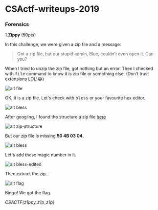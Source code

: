 # CSActf-writeups-2019

### Forensics

1.**Zippy** (50pts)

  In this challenge, we were given a zip file and a message:
  > Got a zip file, but our stupid admin, Blue, couldn't even open it. Can you?
  
  When I tried to unzip the zip file, got nothing but an error. Then I checked with <tt>file</tt> command to know it is zip file or something else. (Don't trust extensions LOL!:joy:)
  
  ![alt file](https://github.com/Towtex/CSActf-writeups-2019/blob/master/zippy/file)
  
  OK, it is a zip file. Let's check with <tt>bless</tt> or your favourite hex editor.
  
  ![alt bless](https://github.com/Towtex/CSActf-writeups-2019/blob/master/zippy/bless.png)
  
  After googling, I found the structure a zip file [here](https://users.cs.jmu.edu/buchhofp/forensics/formats/pkzip.html "The structure of a PKzip file")
  
  ![alt zip-structure](https://github.com/Towtex/CSActf-writeups-2019/blob/master/zippy/zip-structure)
  
  But our zip file is missing **50 4B 03 04**.
  
  ![alt bless](https://github.com/Towtex/CSActf-writeups-2019/blob/master/zippy/bless)
  
  Let's add these magic number in it.
  
  ![alt bless-edited](https://github.com/Towtex/CSActf-writeups-2019/blob/master/zippy/bless-edited)
  
  Then extract the zip...
  
  ![alt flag](https://github.com/Towtex/CSActf-writeups-2019/blob/master/zippy/flag.png)
  
  Bingo! We got the flag.
  
  *CSACTF{z1ppy_z1p_z1p}*
